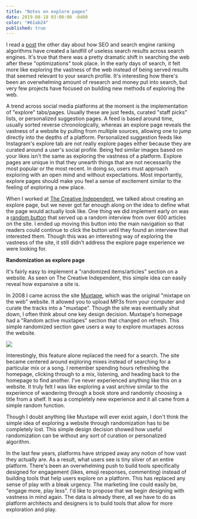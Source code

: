 ```yaml
---
title: "Notes on explore pages"
date: 2019-08-18 03:00:00 -0400
color: "#61ab24"
published: true
---
```


I read a [post](https://docs.sendwithses.com/random-stuff/the-internet-is-an-seo-landfill) the other day about how SEO and search engine ranking algorithms have created a landfill of useless search results across search engines. It's true that there was a pretty dramatic shift in searching the web after these "optimizations" took place. In the early days of search, it felt more like exploring the vastness of the web instead of being served results that seemed relevant to your search profile. It's interesting how there's been an overwhelming amount of research and money put into search, but very few projects have focused on building new methods of exploring the web.

A trend across social media platforms at the moment is the implementation of "explore" tabs/pages. Usually these are just feeds, curated "staff picks" lists, or personalized suggestion pages. A feed is based around time, usually sorted reverse chronologically, whereas an explore page reveals the vastness of a website by pulling from multiple sources, allowing one to jump directly into the depths of a platform. Personalized suggestion feeds like Instagram's explore tab are not really explore pages either because they are curated around a user's social profile. Being fed similar images based on your likes isn't the same as exploring the vastness of a platform. Explore pages are unique in that they unearth things that are not necessarily the most popular or the most recent. In doing so, users must approach exploring with an open mind and without expectations. Most importantly, explore pages should make you feel a sense of excitement similar to the feeling of exploring a new place.

When I worked at [The Creative Independent](https://indp.co), we talked about creating an explore page, but we never got far enough along on the idea to define what the page would actually look like. One thing we did implement early on was a [random button](https://thecreativeindependent.com/random/) that served up a random interview from over 600 articles on the site. I ended up moving this button into the main navigation so that readers could continue to click the button until they found an interview that interested them. Though this was an interesting way of exploring the vastness of the site, it still didn't address the explore page experience we were looking for.

**Randomization as explore page**

It's fairly easy to implement a "randomized items/articles" section on a website. As seen on The Creative Independent, this simple idea can easily reveal how expansive a site is.

In 2008 I came across the site [Muxtape](https://en.wikipedia.org/wiki/Muxtape), which was the original "mixtape on the web" website. It allowed you to upload MP3s from your computer and curate the tracks into a "muxtape". Though the site was eventually shut down, I often think about one key design decision. Muxtape's homepage had a "Random active muxtapes" section that changed on refresh. This simple randomized section gave users a way to explore muxtapes across the website.

![](https://files.elliott.computer/images/muxtape.jpg)

Interestingly, this feature alone replaced the need for a search. The site became centered around exploring mixes instead of searching for a particular mix or a song. I remember spending hours refreshing the homepage, clicking through to a mix, listening, and heading back to the homepage to find another. I've never experienced anything like this on a website. It truly felt I was like exploring a vast archive similar to the experience of wandering through a book store and randomly choosing a title from a shelf. It was a completely new experience and it all came from a simple random function.

Though I doubt anything like Muxtape will ever exist again, I don't think the simple idea of exploring a website through randomization has to be completely lost. This simple design decision showed how useful randomization can be without any sort of curation or personalized algorithm.

In the last few years, platforms have stripped away any notion of how vast they actually are. As a result, what users see is tiny sliver of an entire platform. There's been an overwhelming push to build tools specifically designed for engagement (likes, emoji responses, commenting) instead of building tools that help users explore on a platform. This has replaced any sense of play with a bleak urgency. The marketing line could easily be, "engage more, play less". I'd like to propose that we begin designing with vastness in mind again. The data is already there, all we have to do as platform architects and designers is to build tools that allow for more exploration and play.
